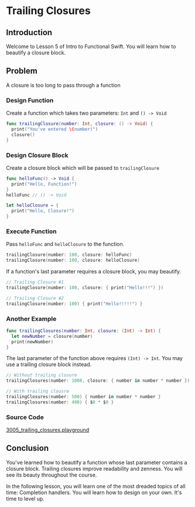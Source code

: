 # Trailing Closures

## Introduction
Welcome to Lesson 5 of Intro to Functional Swift. You will learn how to beautify a closure block.

## Problem
A closure is too long to pass through a function

### Design Function
Create a function which takes two parameters: `Int` and `() -> Void`

```swift
func trailingClosure(number: Int, closure: () -> Void) {
  print("You've entered \(number)")
  closure()
}
```


### Design Closure Block
Create a closure block which will be passed to `trailingClosure`

```swift
func helloFunc() -> Void {
  print("Hello, Function!")
}
helloFunc // () -> Void

let helloClosure = {
  print("Hello, Closure!")
}
```

### Execute Function
Pass `helloFunc` and `helloClosure` to the function.

```swift
trailingClosure(number: 100, closure: helloFunc)
trailingClosure(number: 100, closure: helloClosure)
```

If a function's last parameter requires a closure block, you may beautify.

```swift
// Trailing Closure #1
trailingClosure(number: 100, closure: { print("Hello!!!") })

// Trailing Closure #2
trailingClosure(number: 100) { print("Hello!!!!!") }
```

### Another Example
```swift
func trailingClosures(number: Int, closure: (Int) -> Int) {
  let newNumber = closure(number)
  print(newNumber)
}
```

The last parameter of the function above requires `(Int) -> Int`. You may use a trailing closure block instead.

```swift
// Without trailing closure
trailingClosures(number: 1000, closure: { number in number * number })

// With trailing clousre
trailingClosures(number: 500) { number in number * number }
trailingClosures(number: 400) { $0 * $0 }
```

### Source Code
[3005_trailing_closures.playground](https://www.dropbox.com/sh/7nbfv0i4csk6spu/AACDhF28dvxKK-FdzviNWDWTa?dl=0)


## Conclusion
You've learned how to beautify a function whose last parameter contains a closure block. Trailing closures improve readability and zenness. You will see its beauty throughout the course.

In the following lesson, you will learn one of the most dreaded topics of all time: Completion handlers. You will learn how to design on your own. It's time to level up.
